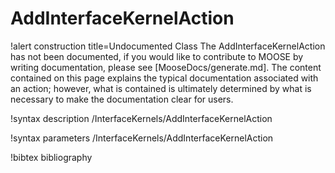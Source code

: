 <!-- MOOSE Documentation Stub: Remove this when content is added. -->

# AddInterfaceKernelAction

!alert construction title=Undocumented Class
The AddInterfaceKernelAction has not been documented, if you would like to contribute to MOOSE by writing
documentation, please see [MooseDocs/generate.md]. The content contained on this page explains the typical
documentation associated with an action; however, what is contained is ultimately determined by what
is necessary to make the documentation clear for users.

!syntax description /InterfaceKernels/AddInterfaceKernelAction

!syntax parameters /InterfaceKernels/AddInterfaceKernelAction

!bibtex bibliography
